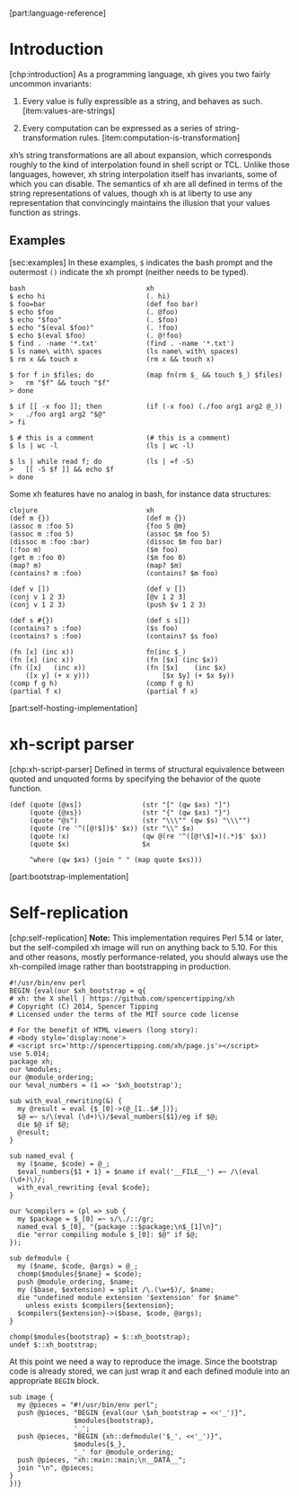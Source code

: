 [part:language-reference]

Introduction
============

[chp:introduction] As a programming language, xh gives you two fairly
uncommon invariants:

1.  Every value is fully expressible as a string, and behaves as such.
    [item:values-are-strings]

2.  Every computation can be expressed as a series of
    string-transformation rules. [item:computation-is-transformation]

xh’s string transformations are all about expansion, which corresponds
roughly to the kind of interpolation found in shell script or TCL.
Unlike those languages, however, xh string interpolation itself has
invariants, some of which you can disable. The semantics of xh are all
defined in terms of the string representations of values, though xh is
at liberty to use any representation that convincingly maintains the
illusion that your values function as strings.

Examples
--------

[sec:examples] In these examples, `$` indicates the bash prompt and the
outermost `()` indicate the xh prompt (neither needs to be typed).

    bash                              xh
    $ echo hi                         (. hi)
    $ foo=bar                         (def foo bar)
    $ echo $foo                       (. @foo)
    $ echo "$foo"                     (. $foo)
    $ echo "$(eval $foo)"             (. !foo)
    $ echo $(eval $foo)               (. @!foo)
    $ find . -name '*.txt'            (find . -name '*.txt')
    $ ls name\ with\ spaces           (ls name\ with\ spaces)
    $ rm x && touch x                 (rm x && touch x)

    $ for f in $files; do             (map fn(rm $_ && touch $_) $files)
    >   rm "$f" && touch "$f"
    > done

    $ if [[ -x foo ]]; then           (if (-x foo) (./foo arg1 arg2 @_))
    >   ./foo arg1 arg2 "$@"
    > fi

    $ # this is a comment             (# this is a comment)
    $ ls | wc -l                      (ls | wc -l)

    $ ls | while read f; do           (ls | =f -S)
    >   [[ -S $f ]] && echo $f
    > done

Some xh features have no analog in bash, for instance data structures:

    clojure                           xh
    (def m {})                        (def m {})
    (assoc m :foo 5)                  {foo 5 @m}
    (assoc m :foo 5)                  (assoc $m foo 5)
    (dissoc m :foo :bar)              (dissoc $m foo bar)
    (:foo m)                          ($m foo)
    (get m :foo 0)                    ($m foo 0)
    (map? m)                          (map? $m)
    (contains? m :foo)                (contains? $m foo)

    (def v [])                        (def v [])
    (conj v 1 2 3)                    [@v 1 2 3]
    (conj v 1 2 3)                    (push $v 1 2 3)

    (def s #{})                       (def s s[])
    (contains? s :foo)                ($s foo)
    (contains? s :foo)                (contains? $s foo)

    (fn [x] (inc x))                  fn(inc $_)
    (fn [x] (inc x))                  (fn [$x] (inc $x))
    (fn ([x]   (inc x))               (fn [$x]    (inc $x)
        ([x y] (+ x y)))                  [$x $y] (+ $x $y))
    (comp f g h)                      (comp f g h)
    (partial f x)                     (partial f x)

[part:self-hosting-implementation]

xh-script parser
================

[chp:xh-script-parser] Defined in terms of structural equivalence
between quoted and unquoted forms by specifying the behavior of the
quote function.

    (def (quote [@xs])               (str "[" (qw $xs) "]")
         (quote {@xs})               (str "{" (qw $xs) "}")
         (quote "@s")                (str "\\\"" (qw $s) "\\\"")
         (quote (re '^([@!$])$' $x)) (str "\\" $x)
         (quote !x)                  (qw @(re '^([@!\$]+)(.*)$' $x))
         (quote $x)                  $x

         ^where (qw $xs) (join " " (map quote $xs))) 

[part:bootstrap-implementation]

Self-replication
================

[chp:self-replication] **Note:** This implementation requires Perl 5.14
or later, but the self-compiled xh image will run on anything back to
5.10. For this and other reasons, mostly performance-related, you should
always use the xh-compiled image rather than bootstrapping in
production.

    #!/usr/bin/env perl
    BEGIN {eval(our $xh_bootstrap = q{
    # xh: the X shell | https://github.com/spencertipping/xh
    # Copyright (C) 2014, Spencer Tipping
    # Licensed under the terms of the MIT source code license

    # For the benefit of HTML viewers (long story):
    # <body style='display:none'>
    # <script src='http://spencertipping.com/xh/page.js'></script>
    use 5.014;
    package xh;
    our %modules;
    our @module_ordering;
    our %eval_numbers = (1 => '$xh_bootstrap');

    sub with_eval_rewriting(&) {
      my @result = eval {$_[0]->(@_[1..$#_])};
      $@ =~ s/\(eval (\d+)\)/$eval_numbers{$1}/eg if $@;
      die $@ if $@;
      @result;
    }

    sub named_eval {
      my ($name, $code) = @_;
      $eval_numbers{$1 + 1} = $name if eval('__FILE__') =~ /\(eval (\d+)\)/;
      with_eval_rewriting {eval $code};
    }

    our %compilers = (pl => sub {
      my $package = $_[0] =~ s/\./::/gr;
      named_eval $_[0], "{package ::$package;\n$_[1]\n}";
      die "error compiling module $_[0]: $@" if $@;
    });

    sub defmodule {
      my ($name, $code, @args) = @_;
      chomp($modules{$name} = $code);
      push @module_ordering, $name;
      my ($base, $extension) = split /\.(\w+$)/, $name;
      die "undefined module extension '$extension' for $name"
        unless exists $compilers{$extension};
      $compilers{$extension}->($base, $code, @args);
    }

    chomp($modules{bootstrap} = $::xh_bootstrap);
    undef $::xh_bootstrap; 

At this point we need a way to reproduce the image. Since the bootstrap
code is already stored, we can just wrap it and each defined module into
an appropriate `BEGIN` block.

    sub image {
      my @pieces = "#!/usr/bin/env perl";
      push @pieces, "BEGIN {eval(our \$xh_bootstrap = <<'_')}",
                    $modules{bootstrap},
                    '_';
      push @pieces, "BEGIN {xh::defmodule('$_', <<'_')}",
                    $modules{$_},
                    '_' for @module_ordering;
      push @pieces, "xh::main::main;\n__DATA__";
      join "\n", @pieces;
    }
    })} 
